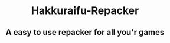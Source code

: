 <h1 align="center">Hakkuraifu-Repacker</h1>

<h2 align="center"> A easy to use repacker for all you'r games</h2>
